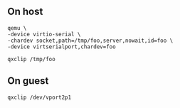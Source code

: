 On host
-------

```
qemu \
-device virtio-serial \
-chardev socket,path=/tmp/foo,server,nowait,id=foo \
-device virtserialport,chardev=foo

qxclip /tmp/foo
```

On guest
--------

```
qxclip /dev/vport2p1
```
